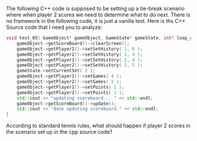 The following C++ code is supposed to be setting up a tie-break scenario
where when player 2 scores we need to determine what to do next.
There is no framework in the following code, it is just a vanilla test.
Here is ths C++ Source code that I need you to analyze:
```cpp
void test_05( GameObject* gameObject, GameState* gameState, int* loop_count ) {
    gameObject->getScoreBoard()->clearScreen();
    gameObject->getPlayer1()->setSetHistory( 1, 6 );
    gameObject->getPlayer2()->setSetHistory( 1, 4 );
    gameObject->getPlayer1()->setSetHistory( 2, 4 );
    gameObject->getPlayer2()->setSetHistory( 2, 5 );
    gameState->setCurrentSet( 2 );
    gameObject->getPlayer1()->setGames( 4 );
    gameObject->getPlayer2()->setGames( 5 );
    gameObject->getPlayer1()->setPoints( 2 );
    gameObject->getPlayer2()->setPoints( 3 );
    std::cout << "updating scoreboard... " << std::endl;
    gameObject->getScoreBoard()->update();
    std::cout << "done updating scoreboard." << std::endl;
}
```

According to standard tennis rules, what should happen if player 2
scores in the scenario set up in the cpp source code?

